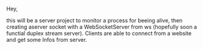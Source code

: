 Hey,

this will be a server project to monitor a process for beeing alive, then creating aserver socket with a WebSocketServer from ws (hopefully soon a functial duplex stream server).
Clients are able to connect from a website and get some Infos from server.
